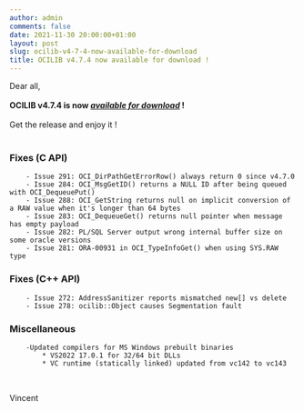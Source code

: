 ```yaml
---
author: admin
comments: false
date: 2021-11-30 20:00:00+01:00
layout: post
slug: ocilib-v4-7-4-now-available-for-download
title: OCILIB v4.7.4 now available for download !
---
```


Dear all,
<br/>
<br/>
<b>OCILIB v4.7.4 is now [_available for download_]({{site.projecturl}}/releases/) !</b>
<br/>
<br/>
Get the release and enjoy it !
<br/>
<br/>
### Fixes (C API)

        - Issue 291: OCI_DirPathGetErrorRow() always return 0 since v4.7.0
        - Issue 284: OCI_MsgGetID() returns a NULL ID after being queued with OCI_DequeuePut()
        - Issue 288: OCI_GetString returns null on implicit conversion of a RAW value when it's longer than 64 bytes
        - Issue 283: OCI_DequeueGet() returns null pointer when message has empty payload
        - Issue 282: PL/SQL Server output wrong internal buffer size on some oracle versions
        - Issue 281: ORA-00931 in OCI_TypeInfoGet() when using SYS.RAW type

### Fixes (C++ API)
    
        - Issue 272: AddressSanitizer reports mismatched new[] vs delete
        - Issue 278: ocilib::Object causes Segmentation fault
	
### Miscellaneous
    
        -Updated compilers for MS Windows prebuilt binaries
            * VS2022 17.0.1 for 32/64 bit DLLs 
            * VC runtime (statically linked) updated from vc142 to vc143

<br/>

Vincent

